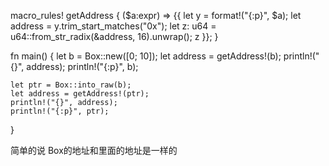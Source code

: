 macro_rules! getAddress {
    ($a:expr) => {{
        let y = format!("{:p}", $a);
        let address = y.trim_start_matches("0x");
        let z: u64 = u64::from_str_radix(&address, 16).unwrap();
        z
    }};
}

fn main() {
    let b = Box::new([0; 10]);
    let address = getAddress!(b);
    println!("{}", address);
    println!("{:p}", b);

    let ptr = Box::into_raw(b);
    let address = getAddress!(ptr);
    println!("{}", address);
    println!("{:p}", ptr);
}

简单的说 Box的地址和里面的地址是一样的
